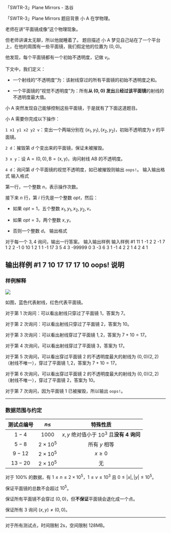 



「SWTR-3」Plane Mirrors - 洛谷














「SWTR-3」Plane Mirrors
题目背景
小 $\mathrm{A}$ 在学物理。

老师在讲“平面镜成像”这个物理现象。

但老师讲课太无聊，所以他就睡着了。
题目描述
小 $\mathrm{A}$ 梦见自己站在了一个平台上，在他的周围有一些平面镜，我们假定他的位置为 $(0,0)$。

他发现，每个平面镜都有一个初始不透明度，记做 $v_i$。

下文中，我们定义：

- 一个射线的“不透明度”为：该射线穿过的所有平面镜的初始不透明度之和。

- 一个平面镜的“视觉不透明度”为：所有**从 $(0,0)$ 发出**且**经过该平面镜**的射线的不透明度最大值。

小 $\mathrm{A}$ 突然发现自己能够控制这些平面镜，于是就有了下面这道题目。

小 $\mathrm{A}$ 需要你完成以下操作：

`1 x1 y1 x2 y2 v`：变出一个两端分别在 $(x_1,y_1),(x_2,y_2)$，初始不透明度为 $v$ 的平面镜。

`2 d`：摧毁第 $d$ 个变出来的平面镜，保证未被摧毁。

`3 x y`：设 $\mathrm{A=(0,0),B=(x,y)}$，询问射线 $\mathrm{AB}$ 的不透明度。

`4 d`：询问第 $d$ 个平面镜的视觉不透明度，如已被摧毁则输出 `oops!`。
输入输出格式
输入格式

第一行，一个整数 $n$，表示操作次数。

接下来 $n$ 行，第 $i$ 行先是一个整数 $opt$，然后：

- 如果 $opt=1$，五个整数 $x_1,y_1,x_2,y_2,v$。

- 如果 $opt=3$，两个整数 $x,y$。

- 否则一个整数 $d$。
输出格式

对于每一个 $3,4$ 询问，输出一行答案。
输入输出样例
输入样例 #1
11
1 -1 2 2 -1 7
1 2 2 -1 0 10
1 2 1 1 -1 17
3 5 4
3 -99999 0
3 -3 6
3 1 -1
4 2
2 1
4 2
4 1

输出样例 #1
7
10
17
17
17
10
oops!
说明
---

### 样例解释

![](https://cdn.luogu.com.cn/upload/image_hosting/f7i3u2l6.png)

如图，蓝色代表射线，红色代表平面镜。

对于第 $1$ 次询问：可以看出射线只穿过了平面镜 $1$，答案为 $7$。

对于第 $2$ 次询问：可以看出射线只穿过了平面镜 $2$，答案为 $10$。

对于第 $3$ 次询问：可以看出射线穿过了平面镜 $1,2$，答案为 $7+10=17$。

对于第 $4$ 次询问，可以看出射线穿过了平面镜 $3$，答案为 $17$。

对于第 $5$ 次询问，可以看出穿过平面镜 $2$ 的不透明度最大的射线为 $(0,0)(2,2)$（射线不唯一），穿过了平面镜 $1,2$，答案为 $7+10=17$。

对于第 $6$ 次询问，可以看出穿过平面镜 $2$ 的不透明度最大的射线为 $(0,0)(2,2)$（射线不唯一），穿过了平面镜 $2$，答案为 $10$。

对于第 $7$ 次询问，因为平面镜 $1$ 已被摧毁，所以输出 `oops!`。

---

### 数据范围与约定

测试点编号|$n\leq$|特殊性质
:-:|:-:|:-:
$1-4$|$1000$|$x,y$ 绝对值小于 $10^3$ 且**没有 $4$ 询问**
$5-8$|$2\times 10^5$|所有 $y$ 相等
$9-12$|$2\times 10^5$|$x\ge 0$
$13-20$|$2\times 10^5$|无

对于 $100\%$ 的数据，有 $1\leq n\leq 2\times 10^5$，$1\leq v\leq 10^3$ 且 $0\leq |x|,|y|\leq 10^5$。

保证平面镜的总数不会超过 $10^5$。

保证所有平面镜不会穿过 $(0,0)$，但**不保证**平面镜会退化成一个点。

保证所有 $3$ 询问 $(x,y)\neq(0,0)$。

---

对于所有测试点，时间限制 $2\mathrm{s}$，空间限制 $128\mathrm{MB}$。






